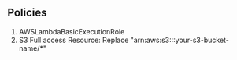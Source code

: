 ## Policies

1. AWSLambdaBasicExecutionRole
2. S3 Full access
Resource: Replace "arn:aws:s3:::your-s3-bucket-name/*"  
